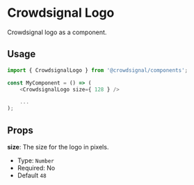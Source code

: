# Crowdsignal Logo

Crowdsignal logo as a component.

## Usage

```javascript
import { CrowdsignalLogo } from '@crowdsignal/components';

const MyComponent = () => (
	<CrowdsignalLogo size={ 128 } />

	...
);
```

## Props

**size**: The size for the logo in pixels.

- Type: `Number`
- Required: No
- Default `48`
